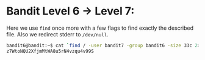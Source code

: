 # Bandit Level 6 -> Level 7:

Here we use `find` once more with a few flags to find exactly the described file.
Also we redirect stderr to `/dev/null`.

```sh
bandit6@bandit:~$ cat `find / -user bandit7 -group bandit6 -size 33c 2>/dev/null`
z7WtoNQU2XfjmMtWA8u5rN4vzqu4v99S
```
